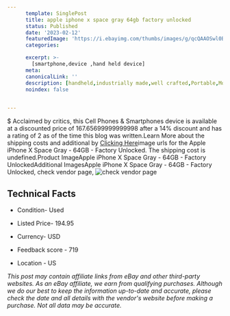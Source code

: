 ```yaml
---
      template: SinglePost
      title: apple iphone x space gray 64gb factory unlocked
      status: Published
      date: '2023-02-12'
      featuredImage: 'https://i.ebayimg.com/thumbs/images/g/qcQAAOSwl0BjNIRu/s-l225.jpg'
      categories: 

      excerpt: >-
        [smartphone,device ,hand held device]
      meta:
      canonicalLink: ''
      description: [handheld,industrially made,well crafted,Portable,Mobile,Compact,Convenient,Lightweight,Maneuverable,Man-portable,Miniature,Carriable,Hand-held,Light,Holdable,Transportable,Mobile device,Pocket-sized,On-the-go,Wireless,Cordless,Compact size,Convenient size, smartphone,device ,hand held device]
      noindex: false

        
---
```

$
    Acclaimed by critics, this Cell Phones & Smartphones device is available at a discounted price of 167.65699999999998 after a 14% discount and has a rating of 2 as of the time this blog was written.Learn More about the shipping costs and additional by [Clicking Here](https://www.ebay.com/itm/255749284766?hash=item3b8bd8639e%3Ag%3AqcQAAOSwl0BjNIRu&mkevt=1&mkcid=1&mkrid=711-53200-19255-0&campid=%253CePNCampaignId%253E&customid=%253CreferenceId%253E&toolid=10049)image urls for the Apple iPhone X Space Gray - 64GB - Factory Unlocked. The shipping cost is undefined.Product ImageApple iPhone X Space Gray - 64GB - Factory UnlockedAdditional ImagesApple iPhone X Space Gray - 64GB - Factory Unlocked, check vendor page, ![check vendor page](https://origin-galleryplus.ebayimg.com/ws/web/255749284766_2_0_1/225x225.jpg,https://origin-galleryplus.ebayimg.com/ws/web/255749284766_3_0_1/225x225.jpg,https://origin-galleryplus.ebayimg.com/ws/web/255749284766_4_0_1/225x225.jpg,https://origin-galleryplus.ebayimg.com/ws/web/255749284766_5_0_1/225x225.jpg,https://origin-galleryplus.ebayimg.com/ws/web/255749284766_6_0_1/225x225.jpg,https://origin-galleryplus.ebayimg.com/ws/web/255749284766_7_0_1/225x225.jpg)
    
    

 ## Technical Facts 



     
      

 - Condition- Used 


      

 - Listed Price- 194.95 


      

 - Currency- USD 


      

 - Feedback score - 719 


      

 - Location - US 


      
      

 *_This post may contain affiliate links from eBay and other third-party websites. As an eBay affiliate, we earn from qualifying purchases. Although we do our best to keep the information up-to-date and accurate, please check the date and all details with the vendor's website before making a purchase. Not all data may be accurate._*



    
    
    
    
    